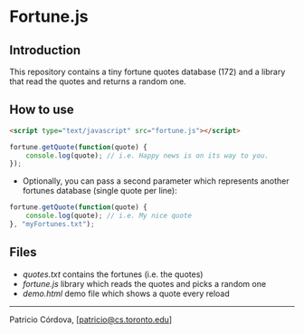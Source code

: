Fortune.js
==========

## Introduction

This repository contains a tiny fortune quotes database (172) and 
a library that read the quotes and returns a random one.

## How to use

```html
<script type="text/javascript" src="fortune.js"></script>
```
```javascript
fortune.getQuote(function(quote) {
    console.log(quote); // i.e. Happy news is on its way to you.
});
```

* Optionally, you can pass a second parameter which represents another fortunes database (single quote per line):
```javascript
fortune.getQuote(function(quote) {
    console.log(quote); // i.e. My nice quote
}, "myFortunes.txt");
```

## Files

* *quotes.txt* contains the fortunes (i.e. the quotes)
* *fortune.js* library which reads the quotes and picks a random one
* *demo.html* demo file which shows a quote every reload

---

Patricio Córdova, [patricio@cs.toronto.edu]